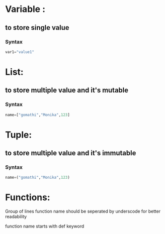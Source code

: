 # Variable : 
## to store single value 
### Syntax
```python
var1="value1" 
```

# List: 
## to store multiple value and it's mutable 

### Syntax

```python
name=["gomathi","Monika",123]
```

# Tuple: 
## to store multiple value and it's immutable 

### Syntax

```python
name=("gomathi","Monika",123)
```

# Functions:

Group of lines
function name should be seperated by underscode for better readability

function name starts with def keyword
